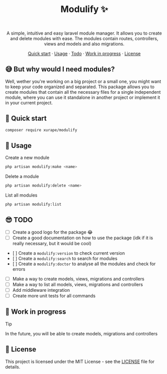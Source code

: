 <div align="center">

# Modulify ✨
<br/>

A simple, intuitive and easy laravel module manager. It allows you to create and delete modules with ease. The modules contain routes, controllers, views and models and also migrations.

[Quick start](#-quick-start) · [Usage](#-usage) · [Todo](#-todo) · [Work in progress](#-work-in-progress) · [License](#-license)
</div>

## 😅 But why would I need modules?

Well, wether you're working on a big project or a small one, you might want to keep your code organized and separated. This package allows you to create modules that contain all the necessary files for a single independent module, where you can use it standalone in another project or implement it in your current project.

## 🫡 Quick start
```bash
composer require xurape/modulify
```

## 🤔 Usage
Create a new module
```bash
php artisan modulify:make <name>
```

Delete a module
```bash
php artisan modulify:delete <name>
```

List all modules
```bash
php artisan modulify:list
```

## 😎 TODO
- [ ] Create a good logo for the package 😂
- [ ] Create a good documentation on how to use the package (idk if it is really necessary, but it would be cool)
- [ ] Create a `modulify:version` to check current version
- [ ] Create a `modulify:search` to search for modules
- [ ] Create a `modulify:doctor` to analyse all the modules and check for errors
- [ ] Make a way to create models, views, migrations and controllers
- [ ] Make a way to list all models, views, migrations and controllers
- [ ] Add middleware integration
- [ ] Create more unit tests for all commands

## 💪 Work in progress
> [!TIP]
> In the future, you will be able to create models, migrations and controllers

## 📝 License
This project is licensed under the MIT License - see the [LICENSE](LICENSE) file for details.
